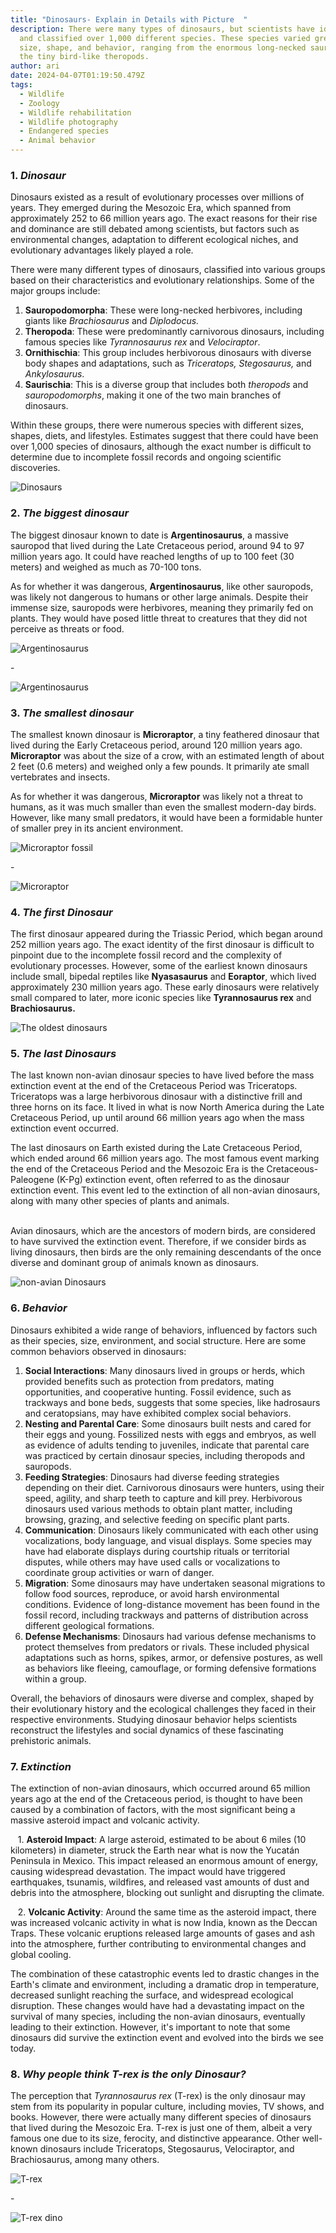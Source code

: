 ```yaml
---
title: "Dinosaurs- Explain in Details with Picture  "
description: There were many types of dinosaurs, but scientists have identified
  and classified over 1,000 different species. These species varied greatly in
  size, shape, and behavior, ranging from the enormous long-necked sauropods to
  the tiny bird-like theropods.
author: ari
date: 2024-04-07T01:19:50.479Z
tags:
  - Wildlife
  - Zoology
  - Wildlife rehabilitation
  - Wildlife photography
  - Endangered species
  - Animal behavior
---
```

### **1. *Dinosaur*** 

Dinosaurs existed as a result of evolutionary processes over millions of years. They emerged during the Mesozoic Era, which spanned from approximately 252 to 66 million years ago. The exact reasons for their rise and dominance are still debated among scientists, but factors such as environmental changes, adaptation to different ecological niches, and evolutionary advantages likely played a role.

There were many different types of dinosaurs, classified into various groups based on their characteristics and evolutionary relationships. Some of the major groups include:

1. **Sauropodomorpha**: These were long-necked herbivores, including giants like *Brachiosaurus* and *Diplodocus.*
2. **Theropoda**: These were predominantly carnivorous dinosaurs, including famous species like *Tyrannosaurus rex* and *Velociraptor*.
3. **Ornithischia**: This group includes herbivorous dinosaurs with diverse body shapes and adaptations, such as *Triceratops, Stegosaurus,* and *Ankylosaurus*.
4. **Saurischia**: This is a diverse group that includes both *theropods* and *sauropodomorphs*, making it one of the two main branches of dinosaurs.

Within these groups, there were numerous species with different sizes, shapes, diets, and lifestyles. Estimates suggest that there could have been over 1,000 species of dinosaurs, although the exact number is difficult to determine due to incomplete fossil records and ongoing scientific discoveries.

![Dinosaurs ](/static/img/mesozoic-era-age-of-dinosaurs-periods-dinosaurs.jpg "Dinosaurs ")

### 2. *The biggest dinosaur* 

The biggest dinosaur known to date is **Argentinosaurus**, a massive sauropod that lived during the Late Cretaceous period, around 94 to 97 million years ago. It could have reached lengths of up to 100 feet (30 meters) and weighed as much as 70-100 tons.

As for whether it was dangerous, **Argentinosaurus**, like other sauropods, was likely not dangerous to humans or other large animals. Despite their immense size, sauropods were herbivores, meaning they primarily fed on plants. They would have posed little threat to creatures that they did not perceive as threats or food.

![Argentinosaurus](/static/img/download.jpg "Argentinosaurus")

\-﻿

![Argentinosaurus](/static/img/download-1-.jpg "Argentinosaurus")

### 3. *The smallest dinosaur*

The smallest known dinosaur is **Microraptor**, a tiny feathered dinosaur that lived during the Early Cretaceous period, around 120 million years ago. **Microraptor** was about the size of a crow, with an estimated length of about 2 feet (0.6 meters) and weighed only a few pounds. It primarily ate small vertebrates and insects.

As for whether it was dangerous, **Microraptor** was likely not a threat to humans, as it was much smaller than even the smallest modern-day birds. However, like many small predators, it would have been a formidable hunter of smaller prey in its ancient environment.

![Microraptor fossil ](/static/img/download-3-.jpg "Microraptor fossil ")

\-﻿

![Microraptor](/static/img/download-2-.jpg "Microraptor")

### 4. *The first Dinosaur*

The first dinosaur appeared during the Triassic Period, which began around 252 million years ago. The exact identity of the first dinosaur is difficult to pinpoint due to the incomplete fossil record and the complexity of evolutionary processes. However, some of the earliest known dinosaurs include small, bipedal reptiles like **Nyasasaurus** and **Eoraptor**, which lived approximately 230 million years ago. These early dinosaurs were relatively small compared to later, more iconic species like **Tyrannosaurus rex** and **Brachiosaurus.**

![The oldest dinosaurs](/static/img/download-4-.jpg "The oldest dinosaurs")

### 5﻿. *The last Dinosaurs*

The last known non-avian dinosaur species to have lived before the mass extinction event at the end of the Cretaceous Period was Triceratops. Triceratops was a large herbivorous dinosaur with a distinctive frill and three horns on its face. It lived in what is now North America during the Late Cretaceous Period, up until around 66 million years ago when the mass extinction event occurred.

The last dinosaurs on Earth existed during the Late Cretaceous Period, which ended around 66 million years ago. The most famous event marking the end of the Cretaceous Period and the Mesozoic Era is the Cretaceous-Paleogene (K-Pg) extinction event, often referred to as the dinosaur extinction event. This event led to the extinction of all non-avian dinosaurs, along with many other species of plants and animals.

\
Avian dinosaurs, which are the ancestors of modern birds, are considered to have survived the extinction event. Therefore, if we consider birds as living dinosaurs, then birds are the only remaining descendants of the once diverse and dominant group of animals known as dinosaurs.

![non-avian Dinosaurs ](/static/img/download-5-.jpg "non-avian Dinosaurs ")

### 6. *Behavior* 

Dinosaurs exhibited a wide range of behaviors, influenced by factors such as their species, size, environment, and social structure. Here are some common behaviors observed in dinosaurs:

1. **Social Interactions**: Many dinosaurs lived in groups or herds, which provided benefits such as protection from predators, mating opportunities, and cooperative hunting. Fossil evidence, such as trackways and bone beds, suggests that some species, like hadrosaurs and ceratopsians, may have exhibited complex social behaviors.
2. **Nesting and Parental Care**: Some dinosaurs built nests and cared for their eggs and young. Fossilized nests with eggs and embryos, as well as evidence of adults tending to juveniles, indicate that parental care was practiced by certain dinosaur species, including theropods and sauropods.
3. **Feeding Strategies**: Dinosaurs had diverse feeding strategies depending on their diet. Carnivorous dinosaurs were hunters, using their speed, agility, and sharp teeth to capture and kill prey. Herbivorous dinosaurs used various methods to obtain plant matter, including browsing, grazing, and selective feeding on specific plant parts.
4. **Communication**: Dinosaurs likely communicated with each other using vocalizations, body language, and visual displays. Some species may have had elaborate displays during courtship rituals or territorial disputes, while others may have used calls or vocalizations to coordinate group activities or warn of danger.
5. **Migration**: Some dinosaurs may have undertaken seasonal migrations to follow food sources, reproduce, or avoid harsh environmental conditions. Evidence of long-distance movement has been found in the fossil record, including trackways and patterns of distribution across different geological formations.
6. **Defense Mechanisms**: Dinosaurs had various defense mechanisms to protect themselves from predators or rivals. These included physical adaptations such as horns, spikes, armor, or defensive postures, as well as behaviors like fleeing, camouflage, or forming defensive formations within a group.

Overall, the behaviors of dinosaurs were diverse and complex, shaped by their evolutionary history and the ecological challenges they faced in their respective environments. Studying dinosaur behavior helps scientists reconstruct the lifestyles and social dynamics of these fascinating prehistoric animals.

### 7. *Extinction* 

The extinction of non-avian dinosaurs, which occurred around 65 million years ago at the end of the Cretaceous period, is thought to have been caused by a combination of factors, with the most significant being a massive asteroid impact and volcanic activity.

   1. **Asteroid Impact**: A large asteroid, estimated to be about 6 miles (10 kilometers) in diameter, struck the Earth near what is now the Yucatán Peninsula in Mexico. This impact released an enormous amount of energy, causing widespread devastation. The impact would have triggered earthquakes, tsunamis, wildfires, and released vast amounts of dust and debris into the atmosphere, blocking out sunlight and disrupting the climate.

   2. **Volcanic Activity**: Around the same time as the asteroid impact, there was increased volcanic activity in what is now India, known as the Deccan Traps. These volcanic eruptions released large amounts of gases and ash into the atmosphere, further contributing to environmental changes and global cooling.

The combination of these catastrophic events led to drastic changes in the Earth's climate and environment, including a dramatic drop in temperature, decreased sunlight reaching the surface, and widespread ecological disruption. These changes would have had a devastating impact on the survival of many species, including the non-avian dinosaurs, eventually leading to their extinction. However, it's important to note that some dinosaurs did survive the extinction event and evolved into the birds we see today.

### 8﻿. *Why people think T-rex is the only Dinosaur?*

The perception that *Tyrannosaurus rex* (T-rex) is the only dinosaur may stem from its popularity in popular culture, including movies, TV shows, and books. However, there were actually many different species of dinosaurs that lived during the Mesozoic Era. T-rex is just one of them, albeit a very famous one due to its size, ferocity, and distinctive appearance. Other well-known dinosaurs include Triceratops, Stegosaurus, Velociraptor, and Brachiosaurus, among many others.

![T-rex](/static/img/download-7-.jpg "T-rex")

\-﻿

![T-rex dino ](/static/img/download-6-.jpg "T-rex dino ")